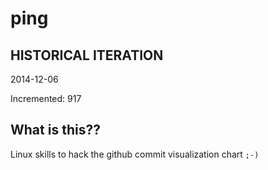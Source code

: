 # ping

## HISTORICAL ITERATION
2014-12-06

Incremented: 917

## What is this?? 
Linux skills to hack the github commit visualization chart `;-)`
